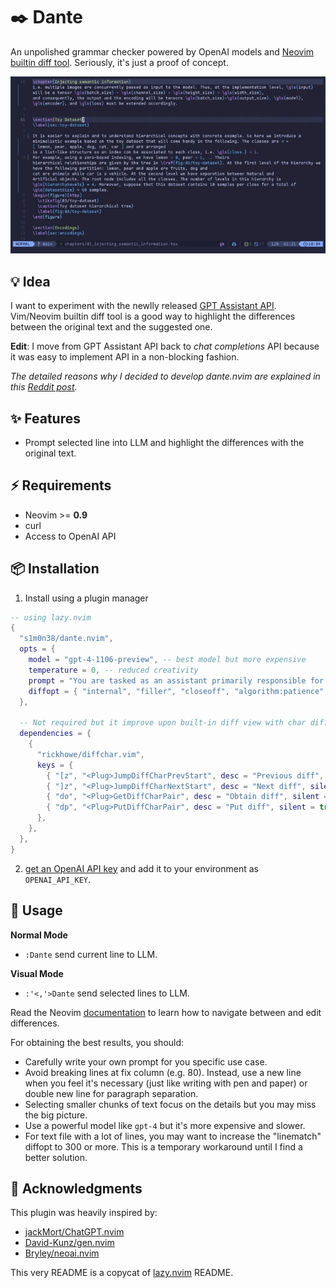 # ✒️ Dante

An unpolished grammar checker powered by OpenAI models and [Neovim builtin diff tool](https://neovim.io/doc/user/diff.html). Seriously, it's just a proof of concept.

![example usage](https://github.com/S1M0N38/dante.nvim/blob/main/usage.gif?raw=true)

## 💡 Idea

I want to experiment with the newlly released [GPT Assistant API](https://platform.openai.com/docs/assistants/overview). Vim/Neovim builtin diff tool is a good way to highlight the differences between the original text and the suggested one.

**Edit**: I move from GPT Assistant API back to *chat completions* API because it was easy to implement API in a non-blocking fashion.

*The detailed reasons why I decided to develop dante.nvim are explained in this [Reddit post](https://www.reddit.com/r/neovim/comments/182p87j/dantenvim_a_simple_ai_writing_assistant/).*

## ✨ Features

- Prompt selected line into LLM and highlight the differences with the original text.

## ⚡️ Requirements

- Neovim >= **0.9**
- curl
- Access to OpenAI API

## 📦 Installation

1. Install using a plugin manager

```lua
-- using lazy.nvim
{
  "s1m0n38/dante.nvim",
  opts = {
    model = "gpt-4-1106-preview", -- best model but more expensive
    temperature = 0, -- reduced creativity
    prompt = "You are tasked as an assistant primarily responsible for rectifying errors within English text. Please amend spelling inaccuracies and augment grammar; ensure that the refined text closely adheres to the original version. Given that the text is authored in LaTeX intended for a master's thesis, please abide by the LaTeX syntax accordingly. Eschew informal expressions and choose terminology appropriate for a scientific manuscript. Provide your corrections in the form of the enhanced text only, devoid of commentary. Maintain the integrity of the original text's new lines and the spacing.", -- system prompt
    diffopt = { "internal", "filler", "closeoff", "algorithm:patience", "followwrap", "linematch:120" },  -- :help diffopt
  },

  -- Not required but it improve upon built-in diff view with char diff
  dependencies = {
    {
      "rickhowe/diffchar.vim",
      keys = {
        { "[z", "<Plug>JumpDiffCharPrevStart", desc = "Previous diff", silent = true },
        { "]z", "<Plug>JumpDiffCharNextStart", desc = "Next diff", silent = true },
        { "do", "<Plug>GetDiffCharPair", desc = "Obtain diff", silent = true },
        { "dp", "<Plug>PutDiffCharPair", desc = "Put diff", silent = true },
      },
    },
  },
}
```

2. [get an OpenAI API key](https://platform.openai.com/docs/api-reference/introduction) and add it to your environment as `OPENAI_API_KEY`.

## 🚀 Usage

**Normal Mode**

- `:Dante` send current line to LLM.

**Visual Mode**

- `:'<,'>Dante` send selected lines to LLM.

Read the Neovim [documentation](https://neovim.io/doc/user/diff.html) to learn how to navigate between and edit differences.

For obtaining the best results, you should:

- Carefully write your own prompt for you specific use case.
- Avoid breaking lines at fix column (e.g. 80). Instead, use a new line when you feel it's necessary (just like writing with pen and paper) or double new line for paragraph separation.
- Selecting smaller chunks of text focus on the details but you may miss the big picture.
- Use a powerful model like `gpt-4` but it's more expensive and slower.
- For text file with a lot of lines, you may want to increase the "linematch" diffopt to 300 or more. This is a temporary workaround until I find a better solution.

## 🙏 Acknowledgments

This plugin was heavily inspired by:

- [jackMort/ChatGPT.nvim](https://github.com/jackMort/ChatGPT.nvim)
- [David-Kunz/gen.nvim](https://github.com/David-Kunz/gen.nvim)
- [Bryley/neoai.nvim](https://github.com/Bryley/neoai.nvim)

This very README is a copycat of [lazy.nvim](https://github.com/folke/lazy.nvim) README.
